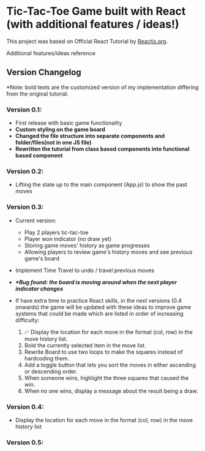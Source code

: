 # Tic-Tac-Toe Game built with React (with additional features / ideas!)

This project was based on Official React Tutorial by [Reactjs.org](https://reactjs.org/tutorial/tutorial.html).

Additional features/ideas reference

## Version Changelog

\*Note: bold texts are the customized version of my implementation differing from the original tutorial.

### Version 0.1:

-   First release with basic game functionality
-   **Custom styling on the game board**
-   **Changed the file structure into separate components and folder/files(not in one JS file)**
-   **Rewritten the tutorial from class based components into functional based component**

### Version 0.2:

-   Lifting the state up to the main component (App.js) to show the past moves

### Version 0.3:

-   Current version:

    -   Play 2 players tic-tac-toe
    -   Player won indicator (no draw yet)
    -   Storing game moves' history as game progresses
    -   Allowing players to review game's history moves and see previous game's board

-   Implement Time Travel to undo / travel previous moves
-   **_\*Bug found: the board is moving around when the next player indicator changes_**
-   If have extra time to practice React skills, in the next versions (0.4 onwards) the game will be updated with these ideas to improve game systems that could be made which are listed in order of increasing difficulty:

    1.  :white_check_mark: Display the location for each move in the format (col, row) in the move history list.
    2.  Bold the currently selected item in the move list.
    3.  Rewrite Board to use two loops to make the squares instead of hardcoding them.
    4.  Add a toggle button that lets you sort the moves in either ascending or descending order.
    5.  When someone wins, highlight the three squares that caused the win.
    6.  When no one wins, display a message about the result being a draw.

### Version 0.4:

-   Display the location for each move in the format (col, row) in the move history list

### Version 0.5:
